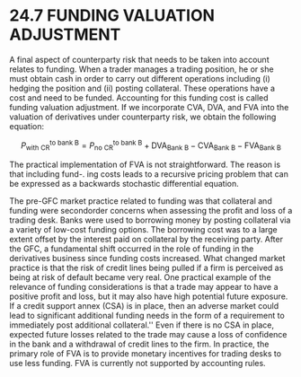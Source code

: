# 24.7 FUNDING VALUATION ADJUSTMENT  

A final aspect of counterparty risk that needs to be taken into account relates to funding. When a trader manages a trading position, he or she must obtain cash in order to carry out different operations including (i) hedging the position and (ii) posting collateral. These operations have a cost and need to be funded. Accounting for this funding cost is called funding valuation adjustment. If we incorporate CVA, DVA, and FVA into the valuation of derivatives under counterparty risk, we obtain the following equation:  

$$
P_{\mathrm{with~CR}}^{\mathrm{to~bank~B}}=P_{\mathrm{no~CR}}^{\mathrm{to~bank~B}}+\mathrm{DVA}_{\mathrm{Bank~B}}-\mathrm{CVA}_{\mathrm{Bank~B}}-\mathrm{FVA}_{\mathrm{Bank~B}}
$$  

The practical implementation of FVA is not straightforward. The reason is that including fund-. ing costs leads to a recursive pricing problem that can be expressed as a backwards stochastic differential equation.  

The pre-GFC market practice related to funding was that collateral and funding were secondorder concerns when assessing the profit and loss of a trading desk. Banks were used to borrowing money by posting collateral via a variety of low-cost funding options. The borrowing cost was to a large extent offset by the interest paid on collateral by the receiving party. After the GFC, a fundamental shift occurred in the role of funding in the derivatives business since funding costs increased. What changed market practice is that the risk of credit lines being pulled if a firm is perceived as being at risk of default became very real. One practical example of the relevance of funding considerations is that a trade may appear to have a positive profit and loss, but it may also have high potential future exposure. If a credit support annex (CSA) is in place, then an adverse market could lead to significant additional funding needs in the form of a requirement to immediately post additional collateral.'' Even if there is no CSA in place, expected future losses related to the trade may cause a loss of confidence in the bank and a withdrawal of credit lines to the firm. In practice, the primary role of FVA is to provide monetary incentives for trading desks to use less funding. FVA is currently not supported by accounting rules.  
